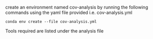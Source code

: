 
create an environment named cov-analysis by running the following commands using the yaml file provided i.e. cov-analysis.yml
```
conda env create --file cov-analysis.yml
```
Tools required are listed under the analysis file
